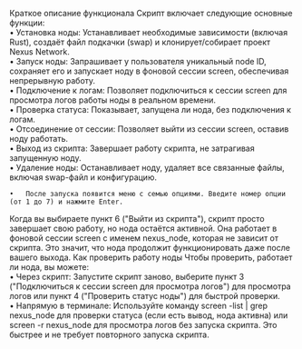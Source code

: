 Краткое описание функционала
Скрипт включает следующие основные функции:  
	•	Установка ноды: Устанавливает необходимые зависимости (включая Rust), создаёт файл подкачки (swap) и клонирует/собирает проект Nexus Network.  
	•	Запуск ноды: Запрашивает у пользователя уникальный node ID, сохраняет его и запускает ноду в фоновой сессии screen, обеспечивая непрерывную работу.  
	•	Подключение к логам: Позволяет подключиться к сессии screen для просмотра логов работы ноды в реальном времени.  
	•	Проверка статуса: Показывает, запущена ли нода, без подключения к логам.  
	•	Отсоединение от сессии: Позволяет выйти из сессии screen, оставив ноду работать.  
	•	Выход из скрипта: Завершает работу скрипта, не затрагивая запущенную ноду.  
	•	Удаление ноды: Останавливает ноду, удаляет все связанные файлы, включая swap-файл и конфигурацию.

	•	После запуска появится меню с семью опциями. Введите номер опции (от 1 до 7) и нажмите Enter.  


Когда вы выбираете пункт 6 ("Выйти из скрипта"), скрипт просто завершает свою работу, но нода остаётся активной. Она работает в фоновой сессии screen с именем nexus_node, которая не зависит от скрипта. Это значит, что нода продолжит функционировать даже после вашего выхода.
Как проверить работу ноды
Чтобы проверить, работает ли нода, вы можете:  
	•	Через скрипт: Запустите скрипт заново, выберите пункт 3 ("Подключиться к сессии screen для просмотра логов") для просмотра логов или пункт 4 ("Проверить статус ноды") для быстрой проверки.  
	•	Напрямую в терминале: Используйте команду screen -list | grep nexus_node для проверки статуса (если есть вывод, нода активна) или screen -r nexus_node для просмотра логов без запуска скрипта. Это быстрее и не требует повторного запуска скрипта.
